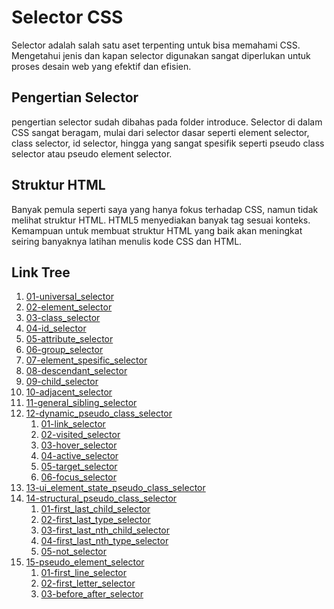 # Selector CSS

Selector adalah salah satu aset terpenting untuk bisa memahami CSS. Mengetahui jenis dan kapan selector digunakan sangat diperlukan untuk proses desain web yang efektif dan efisien.

## Pengertian Selector

pengertian selector sudah dibahas pada folder introduce. Selector di dalam CSS sangat beragam, mulai dari selector dasar seperti element selector, class selector, id selector, hingga yang sangat spesifik seperti pseudo class selector atau pseudo element selector.

## Struktur HTML

Banyak pemula seperti saya yang hanya fokus terhadap CSS, namun tidak melihat struktur HTML. HTML5 menyediakan banyak tag sesuai konteks. Kemampuan untuk membuat struktur HTML yang baik akan meningkat seiring banyaknya latihan menulis kode CSS dan HTML.

## Link Tree

1. [01-universal_selector](https://github.com/naidra68/belajar-css/tree/main/02-css/01-selector/01-universal_selector)
2. [02-element_selector](https://github.com/naidra68/belajar-css/tree/main/02-css/01-selector/02-element_selector)
3. [03-class_selector](https://github.com/naidra68/belajar-css/tree/main/02-css/01-selector/03-class_selector)
4. [04-id_selector](https://github.com/naidra68/belajar-css/tree/main/02-css/01-selector/04-id_selector)
5. [05-attribute_selector](https://github.com/naidra68/belajar-css/tree/main/02-css/01-selector/05-attribute_selector)
6. [06-group_selector](https://github.com/naidra68/belajar-css/tree/main/02-css/01-selector/06-group_selector)
7. [07-element_spesific_selector](https://github.com/naidra68/belajar-css/tree/main/02-css/01-selector/07-element_spesific_selector)
8. [08-descendant_selector](https://github.com/naidra68/belajar-css/tree/main/02-css/01-selector/08-descendant_selector)
9. [09-child_selector](https://github.com/naidra68/belajar-css/tree/main/02-css/01-selector/09-child_selector)
10. [10-adjacent_selector](https://github.com/naidra68/belajar-css/tree/main/02-css/01-selector/10-adjacent_selector)
11. [11-general_sibling_selector](https://github.com/naidra68/belajar-css/tree/main/02-css/01-selector/11-general_sibling_selector)
12. [12-dynamic_pseudo_class_selector](https://github.com/naidra68/belajar-css/tree/main/02-css/01-selector/12-dynamic_pseudo_class_selector)
    1. [01-link_selector](https://github.com/naidra68/belajar-css/tree/main/02-css/01-selector/12-dynamic_pseudo_class_selector/01-link_selector)
    2. [02-visited_selector](https://github.com/naidra68/belajar-css/tree/main/02-css/01-selector/12-dynamic_pseudo_class_selector/01-visited_selector)
    3. [03-hover_selector](https://github.com/naidra68/belajar-css/tree/main/02-css/01-selector/12-dynamic_pseudo_class_selector/01-hover_selector)
    4. [04-active_selector](https://github.com/naidra68/belajar-css/tree/main/02-css/01-selector/12-dynamic_pseudo_class_selector/01-active_selector)
    5. [05-target_selector](https://github.com/naidra68/belajar-css/tree/main/02-css/01-selector/12-dynamic_pseudo_class_selector/01-target_selector)
    6. [06-focus_selector](https://github.com/naidra68/belajar-css/tree/main/02-css/01-selector/12-dynamic_pseudo_class_selector/01-focus_selector)
13. [13-ui_element_state_pseudo_class_selector](https://github.com/naidra68/belajar-css/tree/main/02-css/01-selector/13-ui_element_state_pseudo_class_selector)
14. [14-structural_pseudo_class_selector](https://github.com/naidra68/belajar-css/tree/main/02-css/01-selector/14-structural_pseudo_class_selector)
    1. [01-first_last_child_selector](https://github.com/naidra68/belajar-css/tree/main/02-css/01-selector/14-structural_pseudo_class_selector/01-first_last_child_selector)
    2. [02-first_last_type_selector](https://github.com/naidra68/belajar-css/tree/main/02-css/01-selector/14-structural_pseudo_class_selector/02-first_last_type_selector)
    3. [03-first_last_nth_child_selector](https://github.com/naidra68/belajar-css/tree/main/02-css/01-selector/14-structural_pseudo_class_selector/03-first_last_nth_child_selector)
    4. [04-first_last_nth_type_selector](https://github.com/naidra68/belajar-css/tree/main/02-css/01-selector/14-structural_pseudo_class_selector/04-first_last_nth_type_selector)
    5. [05-not_selector](https://github.com/naidra68/belajar-css/tree/main/02-css/01-selector/14-structural_pseudo_class_selector/05-not_selector)
15. [15-pseudo_element_selector](https://github.com/naidra68/belajar-css/tree/main/02-css/01-selector/15-pseudo_element_selector)
    1. [01-first_line_selector](https://github.com/naidra68/belajar-css/tree/main/02-css/01-selector/15-pseudo_element_selector/01-first_line_selector)
    2. [02-first_letter_selector](https://github.com/naidra68/belajar-css/tree/main/02-css/01-selector/15-pseudo_element_selector/02-first_letter_selector)
    3. [03-before_after_selector](https://github.com/naidra68/belajar-css/tree/main/02-css/01-selector/15-pseudo_element_selector/03-before_after_selector)
